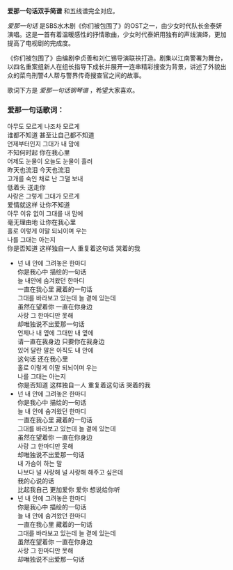 

**爱那一句话双手简谱** 和五线谱完全对应。

_爱那一句话_
是SBS水木剧《你们被包围了》的OST之一，由少女时代队长金泰妍演唱。这是一首有着温暖感性的抒情歌曲，少女时代泰妍用独有的声线演绎，更加提高了电视剧的完成度。

《你们被包围了》由编剧李贞善和刘仁锡导演联袂打造。剧集以江南警署为舞台，以四名重案组新人在组长指导下成长并展开一连串精彩搜查为背景，讲述了外貌出众的菜鸟刑警4人帮与警界传奇搜查官之间的故事。

歌词下方是 _爱那一句话钢琴谱_ ，希望大家喜欢。

### 爱那一句话歌词：

아무도 모르게 나조차 모르게  
谁都不知道 甚至让自己都不知道  
언제부터인지 그대가 내 맘에  
不知何时起 你在我心里  
어제도 눈물이 오늘도 눈물이 흘러  
昨天也流泪 今天也流泪  
고개를 숙인 채로 난 그댈 보내  
低着头 送走你  
사랑은 그렇게 그대가 모르게  
爱情就这样 让你不知道  
아무 이유 없이 그대를 내 맘에  
毫无理由地 让你在我心里  
홀로 이렇게 이말 되뇌이며 우는  
나를 그대는 아는지  
你是否知道 这样独自一人 重复着这句话 哭着的我  
* 넌 내 안에 그려놓은 한마디   
你是我心中 描绘的一句话  
늘 내안에 숨겨왔던 한마디  
一直在我心里 藏着的一句话  
그대를 바라보고 있는데 늘 곁에 있는데  
虽然在望着你 一直在你身边  
사랑 그 한마디만 못해  
却唯独说不出爱那一句话  
언제나 내 옆에 그대만 내 옆에  
请一直在我身边 只要你在我身边  
있어 달란 말은 아직도 내 안에  
这句话 还在我心里  
홀로 이렇게 이말 되뇌이며 우는  
나를 그대는 아는지  
你是否知道 这样独自一人 重复着这句话 哭着的我  
* 넌 내 안에 그려놓은 한마디   
你是我心中 描绘的一句话  
늘 내 안에 숨겨왔던 한마디  
一直在我心里 藏着的一句话  
그대를 바라보고 있는데 늘 곁에 있는데  
虽然在望着你 一直在你身边  
사랑 그 한마디만 못해  
却唯独说不出爱那一句话  
내 가슴이 하는 말  
나보다 널 사랑해 널 사랑해 해주고 싶은데  
我的心说的话  
比起我自己 更加爱你 爱你 想说给你听  
* 넌 내 안에 그려놓은 한마디   
你是我心中 描绘的一句话  
늘 내 안에 숨겨왔던 한마디  
一直在我心里 藏着的一句话  
그대를 바라보고 있는데 늘 곁에 있는데  
虽然在望着你 一直在你身边  
사랑 그 한마디만 못해  
却唯独说不出爱那一句话

